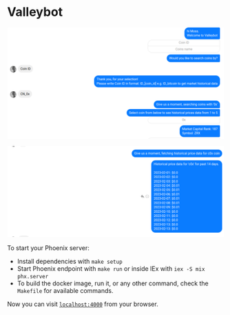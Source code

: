# Valleybot

![chats_1](./screenshots/screenshot_1.png)

![chats_2](./screenshots/screenshot_2.png)

To start your Phoenix server:

- Install dependencies with `make setup`
- Start Phoenix endpoint with `make run` or inside IEx with `iex -S mix phx.server`
- To build the docker image, run it, or any other command, check the `Makefile` for available commands.

Now you can visit [`localhost:4000`](http://localhost:4000) from your browser.
